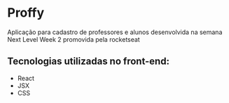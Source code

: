 # Proffy
Aplicação para cadastro de professores e alunos desenvolvida na semana Next Level Week 2 promovida pela rocketseat

## Tecnologias utilizadas no front-end:

- React
- JSX
- CSS
